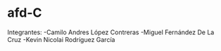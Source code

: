 # afd-C

Integrantes:
-Camilo Andres López Contreras
-Miguel Fernández De La Cruz
-Kevin Nicolai Rodríguez García 
